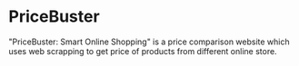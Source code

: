 # PriceBuster
"PriceBuster: Smart Online Shopping" is a price comparison website which uses web scrapping to get price of products from different online store.
